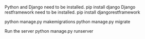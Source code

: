Python and Django need to be installed.
pip install django
Django restframework need to be installed.
pip install djangorestframework

python manage.py makemigrations
python manage.py migrate

Run the server
python manage.py runserver

